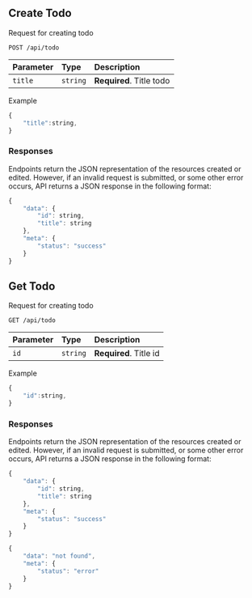 ## Create Todo

Request for creating todo

```http
POST /api/todo
```

| Parameter | Type | Description |
| :--- | :--- | :--- |
| `title` | `string` | **Required**. Title todo |

Example

```javascript
{
    "title":string,
}
```

### Responses

Endpoints return the JSON representation of the resources created or edited. However, if an invalid request is submitted, or some other error occurs, API returns a JSON response in the following format:

```javascript
{
    "data": {
        "id": string,
        "title": string
    },
    "meta": {
        "status": "success"
    }
}
```

## Get Todo

Request for creating todo

```http
GET /api/todo
```

| Parameter | Type | Description |
| :--- | :--- | :--- |
| `id` | `string` | **Required**. Title id |

Example

```javascript
{
    "id":string,
}
```

### Responses

Endpoints return the JSON representation of the resources created or edited. However, if an invalid request is submitted, or some other error occurs, API returns a JSON response in the following format:

```javascript
{
    "data": {
        "id": string,
        "title": string
    },
    "meta": {
        "status": "success"
    }
}
```

```javascript
{
    "data": "not found",
    "meta": {
        "status": "error"
    }
}
```